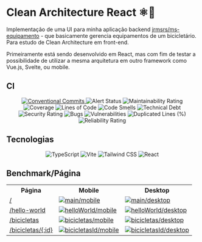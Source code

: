 # Clean Architecture React ⚛️🧼

Implementação de uma UI para minha aplicação backend [jrmsrs/ms-equipamento](https://github.com/jrmsrs/microsservico) - que basicamente gerencia equipamentos de um bicicletário. Para estudo de Clean Architecture em front-end. 

Primeiramente está sendo desenvolvido em React, mas com fim de testar a possibilidade de utilizar a mesma arquitetura em outro framework como Vue.js, Svelte, ou mobile.

## CI
<p align="center">
  <a href="https://conventionalcommits.org">
    <img src="https://img.shields.io/badge/Conventional%20Commits-1.0.0-%23FE5196?logo=conventionalcommits&logoColor=white" alt="Conventional Commits" />
  </a>
  <img src="https://sonarcloud.io/api/project_badges/measure?project=jrmsrs_clarch-front-js&metric=alert_status" alt="Alert Status" />
  <img src="https://sonarcloud.io/api/project_badges/measure?project=jrmsrs_clarch-front-js&metric=sqale_index" alt="Maintainability Rating" /><br />
  <img src="https://sonarcloud.io/api/project_badges/measure?project=jrmsrs_clarch-front-js&metric=coverage" alt="Coverage" />
  <img src="https://sonarcloud.io/api/project_badges/measure?project=jrmsrs_clarch-front-js&metric=ncloc" alt="Lines of Code" />
  <img src="https://sonarcloud.io/api/project_badges/measure?project=jrmsrs_clarch-front-js&metric=code_smells" alt="Code Smells" />
  <img src="https://sonarcloud.io/api/project_badges/measure?project=jrmsrs_clarch-front-js&metric=sqale_rating" alt="Technical Debt" /><br />
  <img src="https://sonarcloud.io/api/project_badges/measure?project=jrmsrs_clarch-front-js&metric=security_rating" alt="Security Rating" />
  <img src="https://sonarcloud.io/api/project_badges/measure?project=jrmsrs_clarch-front-js&metric=bugs" alt="Bugs" />
  <img src="https://sonarcloud.io/api/project_badges/measure?project=jrmsrs_clarch-front-js&metric=vulnerabilities" alt="Vulnerabilities" />
  <img src="https://sonarcloud.io/api/project_badges/measure?project=jrmsrs_clarch-front-js&metric=duplicated_lines_density" alt="Duplicated Lines (%)" />
  <img src="https://sonarcloud.io/api/project_badges/measure?project=jrmsrs_clarch-front-js&metric=reliability_rating" alt="Reliability Rating" />
</p>

## Tecnologias
<p align="center">
  <img src="https://img.shields.io/badge/TypeScript-007ACC?logo=typescript&logoColor=white" alt="TypeScript" />
  <img src="https://img.shields.io/badge/Vite/Vitest-2A1F3D?logo=vite&logoColor=white" alt="Vite" />
  <img src="https://img.shields.io/badge/Tailwind_CSS-38B2AC?logo=tailwind-css&logoColor=white" alt="Tailwind CSS" />
  <img src="https://img.shields.io/badge/React-20232A?logo=react&logoColor=61DAFB" alt="React" />
  
</p>

## Benchmark/Página
<p align="center">
<table>
  <tr>
    <th>Página</th>
    <th>Mobile</th>
    <th>Desktop</th>
  </tr>
  <tr>
    <td>
      <a href="https://clarch-front-js.vercel.app">
        /
      </a>
    </td>
    <td>
      <a href="https://developers.google.com/speed/pagespeed/insights/?url=https%3A%2F%2Fclarch-front-js.vercel.app%2F&tab=mobile">
        <img src="https://temporary-psibadges-jrmsrs.vercel.app/api/v2?url=clarch-front-js.vercel.app&showStratLabel=true" alt="main/mobile" />
      </a>
    </td>
    <td>
      <a href="https://developers.google.com/speed/pagespeed/insights/?url=https%3A%2F%2Fclarch-front-js.vercel.app%2F&tab=desktop">
        <img src="https://temporary-psibadges-jrmsrs.vercel.app/api/v2?url=clarch-front-js.vercel.app&showStratLabel=true&strat=desktop" alt="main/desktop" />
      </a>
    </td>
  </tr>
  <tr>
    <td>
      <a href="https://clarch-front-js.vercel.app">
        /hello-world
      </a>
    </td>
    <td>
      <a href="https://developers.google.com/speed/pagespeed/insights/?url=https%3A%2F%2Fclarch-front-js.vercel.app%2Fhello-world&tab=mobile">
        <img src="https://temporary-psibadges-jrmsrs.vercel.app/api/v2?url=clarch-front-js.vercel.app/hello-world&showStratLabel=true" alt="helloWorld/mobile" />
      </a>
    </td>
    <td>
      <a href="https://developers.google.com/speed/pagespeed/insights/?url=https%3A%2F%2Fclarch-front-js.vercel.app%2Fhello-world&tab=desktop">
        <img src="https://temporary-psibadges-jrmsrs.vercel.app/api/v2?url=clarch-front-js.vercel.app/hello-world&showStratLabel=true&strat=desktop" alt="helloWorld/desktop" />
      </a>
    </td>
  </tr>
  <tr>
    <td>
      <a href="https://clarch-front-js.vercel.app">
        /bicicletas
      </a>
    </td>
    <td>
      <a href="https://developers.google.com/speed/pagespeed/insights/?url=https%3A%2F%2Fclarch-front-js.vercel.app%2Fbicicletas&tab=mobile">
        <img src="https://temporary-psibadges-jrmsrs.vercel.app/api/v2?url=clarch-front-js.vercel.app/bicicletas&showStratLabel=true" alt="bicicletas/mobile" />
      </a>
    </td>
    <td>
      <a href="https://developers.google.com/speed/pagespeed/insights/?url=https%3A%2F%2Fclarch-front-js.vercel.app%2Fbicicletas&tab=desktop">
        <img src="https://temporary-psibadges-jrmsrs.vercel.app/api/v2?url=clarch-front-js.vercel.app/bicicletas&showStratLabel=true&strat=desktop" alt="bicicletas/desktop" />
      </a>
    </td>
  </tr>
  <tr>
    <td>
      <a href="https://clarch-front-js.vercel.app">
        /bicicletas/{:id}
      </a>
    </td>
    <td>
      <a href="https://developers.google.com/speed/pagespeed/insights/?url=https%3A%2F%2Fclarch-front-js.vercel.app%2Fbicicletas%2F1&tab=mobile">
        <img src="https://temporary-psibadges-jrmsrs.vercel.app/api/v2?url=clarch-front-js.vercel.app/bicicletas/1&showStratLabel=true" alt="bicicletasId/mobile" />
      </a>
    </td>
    <td>
      <a href="https://developers.google.com/speed/pagespeed/insights/?url=https%3A%2F%2Fclarch-front-js.vercel.app%2Fbicicletas%2F1&tab=desktop">
        <img src="https://temporary-psibadges-jrmsrs.vercel.app/api/v2?url=clarch-front-js.vercel.app/bicicletas/1&showStratLabel=true&strat=desktop" alt="bicicletasId/desktop" />
      </a>
    </td>
  </tr>
</table>
</p>
